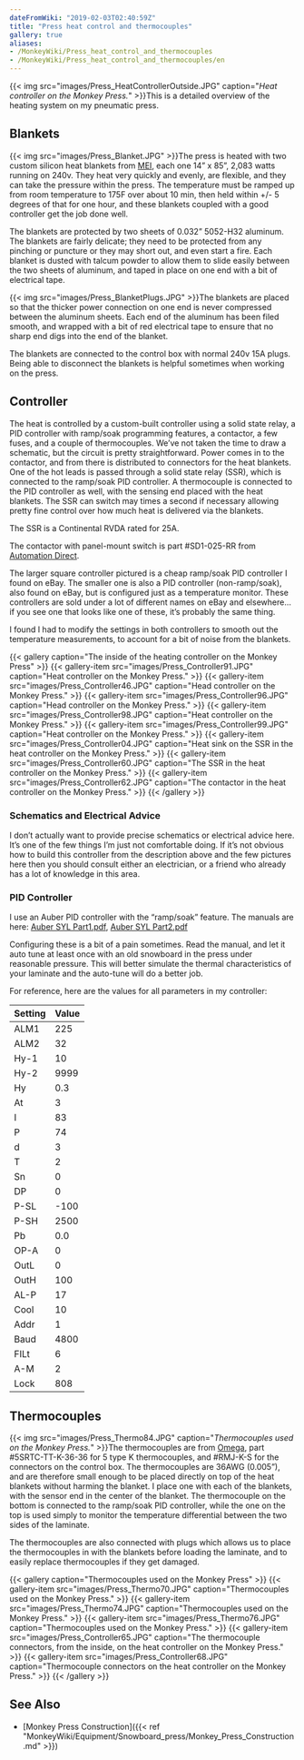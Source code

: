 ```yaml
---
dateFromWiki: "2019-02-03T02:40:59Z"
title: "Press heat control and thermocouples"
gallery: true
aliases:
- /MonkeyWiki/Press_heat_control_and_thermocouples
- /MonkeyWiki/Press_heat_control_and_thermocouples/en
---
```

{{< img src="images/Press_HeatControllerOutside.JPG" caption="_Heat controller on the Monkey Press._" >}}This is a detailed overview of the heating system on my pneumatic press.


## Blankets 
 

{{< img src="images/Press_Blanket.JPG" >}}The press is heated with two custom silicon heat blankets from [MEI](http://michaelsenterprises.com/), each one 14” x 85”, 2,083 watts running on 240v. They heat very quickly and evenly, are flexible, and they can take the pressure within the press. The temperature must be ramped up from room temperature to 175F over about 10 min, then held within +/- 5 degrees of that for one hour, and these blankets coupled with a good controller get the job done well.

The blankets are protected by two sheets of 0.032” 5052-H32 aluminum. The blankets are fairly delicate; they need to be protected from any pinching or puncture or they may short out, and even start a fire. Each blanket is dusted with talcum powder to allow them to slide easily between the two sheets of aluminum, and taped in place on one end with a bit of electrical tape.

{{< img src="images/Press_BlanketPlugs.JPG" >}}The blankets are placed so that the thicker power connection on one end is never compressed between the aluminum sheets. Each end of the aluminum has been filed smooth, and wrapped with a bit of red electrical tape to ensure that no sharp end digs into the end of the blanket. 

The blankets are connected to the control box with normal 240v 15A plugs. Being able to disconnect the blankets is helpful sometimes when working on the press. 


## Controller 
 

The heat is controlled by a custom-built controller using a solid state relay, a PID controller with ramp/soak programming features, a contactor, a few fuses, and a couple of thermocouples. We’ve not taken the time to draw a schematic, but the circuit is pretty straightforward. Power comes in to the contactor, and from there is distributed to connectors for the heat blankets. One of the hot leads is passed through a solid state relay (SSR), which is connected to the ramp/soak PID controller. A thermocouple is connected to the PID controller as well, with the sensing end placed with the heat blankets. The SSR can switch may times a second if necessary allowing pretty fine control over how much heat is delivered via the blankets.

The SSR is a Continental RVDA rated for 25A.

The contactor with panel-mount switch is part #SD1-025-RR from [Automation Direct](http://www.automationdirect.com).

The larger square controller pictured is a cheap ramp/soak PID controller I found on eBay. The smaller one is also a PID controller (non-ramp/soak), also found on eBay, but is configured just as a temperature monitor. These controllers are sold under a lot of different names on eBay and elsewhere… if you see one that looks like one of these, it’s probably the same thing.

I found I had to modify the settings in both controllers to smooth out the temperature measurements, to account for a bit of noise from the blankets. 

{{< gallery  caption="The inside of the heating controller on the Monkey Press" >}}
{{< gallery-item src="images/Press_Controller91.JPG" caption="Heat controller on the Monkey Press." >}}
{{< gallery-item src="images/Press_Controller46.JPG" caption="Head controller on the Monkey Press." >}}
{{< gallery-item src="images/Press_Controller96.JPG" caption="Head controller on the Monkey Press." >}}
{{< gallery-item src="images/Press_Controller98.JPG" caption="Heat controller on the Monkey Press." >}}
{{< gallery-item src="images/Press_Controller99.JPG" caption="Heat controller on the Monkey Press." >}}
{{< gallery-item src="images/Press_Controller04.JPG" caption="Heat sink on the SSR in the heat controller on the Monkey Press." >}}
{{< gallery-item src="images/Press_Controller60.JPG" caption="The SSR in the heat controller on the Monkey Press." >}}
{{< gallery-item src="images/Press_Controller62.JPG" caption="The contactor in the heat controller on the Monkey Press." >}}
{{< /gallery >}}



### Schematics and Electrical Advice 
I don’t actually want to provide precise schematics or electrical advice here. It’s one of the few things I’m just not comfortable doing. If it’s not obvious how to build this controller from the description above and the few pictures here then you should consult either an electrician, or a friend who already has a lot of knowledge in this area. 


### PID Controller 
I use an Auber PID controller with the “ramp/soak” feature. The manuals are here: 
[Auber SYL Part1.pdf](/files/Auber_SYL_Part1.pdf), 
[Auber SYL Part2.pdf](/files/Auber_SYL_Part2.pdf)

Configuring these is a bit of a pain sometimes. Read the manual, and let it auto tune at least once with an old snowboard in the press under reasonable pressure. This will better simulate the thermal characteristics of your laminate and the auto-tune will do a better job.

For reference, here are the values for all parameters in my controller:

| Setting | Value |
| ------- | ----- |
| ALM1 | 225 |
| ALM2 | 32 |
| Hy-1 | 10 |
| Hy-2 | 9999 |
| Hy | 0.3 |
| At | 3 |
| I | 83 |
| P | 74 |
| d | 3 |
| T | 2 |
| Sn | 0 |
| DP | 0 |
| P-SL | -100 |
| P-SH | 2500 |
| Pb | 0.0 |
| OP-A | 0 |
| OutL | 0 |
| OutH | 100 |
| AL-P | 17 |
| Cool | 10 |
| Addr | 1 |
| Baud | 4800 |
| FILt | 6 |
| A-M | 2 |
| Lock | 808 |


## Thermocouples 
 

{{< img src="images/Press_Thermo84.JPG" caption="_Thermocouples used on the Monkey Press._" >}}The thermocouples are from [Omega](http://www.omega.com), part #5SRTC-TT-K-36-36 for 5 type K thermocouples, and #RMJ-K-S for the connectors on the control box. The thermocouples are 36AWG (0.005”), and are therefore small enough to be placed directly on top of the heat blankets without harming the blanket. I place one with each of the blankets, with the sensor end in the center of the blanket. The thermocouple on the bottom is connected to the ramp/soak PID controller, while the one on the top is used simply to monitor the temperature differential between the two sides of the laminate.

The thermocouples are also connected with plugs which allows us to place the thermocouples in with the blankets before loading the laminate, and to easily replace thermocouples if they get damaged.

{{< gallery  caption="Thermocouples used on the Monkey Press" >}}
{{< gallery-item src="images/Press_Thermo70.JPG" caption="Thermocouples used on the Monkey Press." >}}
{{< gallery-item src="images/Press_Thermo74.JPG" caption="Thermocouples used on the Monkey Press." >}}
{{< gallery-item src="images/Press_Thermo76.JPG" caption="Thermocouples used on the Monkey Press." >}}
{{< gallery-item src="images/Press_Controller65.JPG" caption="The thermocouple connectors, from the inside, on the heat controller on the Monkey Press." >}}
{{< gallery-item src="images/Press_Controller68.JPG" caption="Thermocouple connectors on the heat controller on the Monkey Press." >}}
{{< /gallery >}}



## See Also 
- [Monkey Press Construction]({{< ref "MonkeyWiki/Equipment/Snowboard_press/Monkey_Press_Construction.md" >}})



